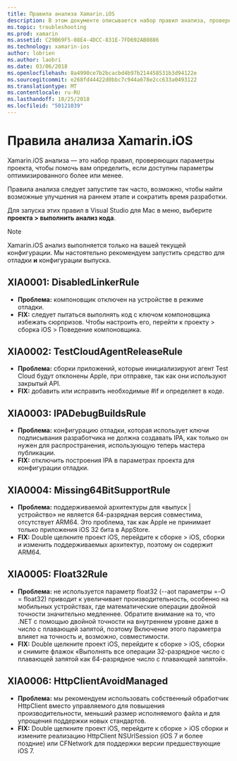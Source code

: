 ```yaml
---
title: Правила анализа Xamarin.iOS
description: В этом документе описывается набор правил анализа, проверьте параметры проекта Xamarin.iOS, чтобы определить, доступны другие/better-optimized параметры.
ms.topic: troubleshooting
ms.prod: xamarin
ms.assetid: C29B69F5-08E4-4DCC-831E-7FD692AB0886
ms.technology: xamarin-ios
author: lobrien
ms.author: laobri
ms.date: 03/06/2018
ms.openlocfilehash: 8a4990ce7b2bcacbd4b97b214458531b3d94122e
ms.sourcegitcommit: e268fd44422d0bbc7c944a678e2cc633a0493122
ms.translationtype: MT
ms.contentlocale: ru-RU
ms.lasthandoff: 10/25/2018
ms.locfileid: "50121039"
---
```

# <a name="xamarinios-analysis-rules"></a>Правила анализа Xamarin.iOS

Xamarin.iOS анализа — это набор правил, проверяющих параметры проекта, чтобы помочь вам определить, если доступны параметры оптимизированного более или менее.

Правила анализа следует запустите так часто, возможно, чтобы найти возможные улучшения на раннем этапе и сократить время разработки.

Для запуска этих правил в Visual Studio для Mac в меню, выберите **проекта > выполнить анализ кода**.

> [!NOTE]
> Xamarin.iOS анализ выполняется только на вашей текущей конфигурации. Мы настоятельно рекомендуем запустить средство для отладки **и** конфигурации выпуска.

<a name="XIA0001" />

## <a name="xia0001-disabledlinkerrule"></a>XIA0001: DisabledLinkerRule

- **Проблема:** компоновщик отключен на устройстве в режиме отладки.
- **FIX:** следует пытаться выполнять код с ключом компоновщика избежать сюрпризов.
Чтобы настроить его, перейти к проекту > сборка iOS > Поведение компоновщика.

<a name="XIA0002" />

## <a name="xia0002-testcloudagentreleaserule"></a>XIA0002: TestCloudAgentReleaseRule

- **Проблема:** сборки приложений, которые инициализируют агент Test Cloud будут отклонены Apple, при отправке, так как они используют закрытый API.
- **FIX:** добавить или исправить необходимые #if и определяет в коде.

<a name="XIA0003" />

## <a name="xia0003-ipadebugbuildsrule"></a>XIA0003: IPADebugBuildsRule

- **Проблема:** конфигурацию отладки, которая использует ключи подписывания разработчика не должна создавать IPA, как только он нужен для распространения, использующую теперь мастера публикации.
- **FIX:** отключить построения IPA в параметрах проекта для конфигурации отладки.

<a name="XIA0004" />

## <a name="xia0004-missing64bitsupportrule"></a>XIA0004: Missing64BitSupportRule

- **Проблема:** поддерживаемой архитектуры для «выпуск | устройство» не является 64-разрядная версия совместима, отсутствует ARM64. Это проблема, так как Apple не принимает только приложения iOS 32 бита в AppStore.
- **FIX:** Double щелкните проект iOS, перейдите к сборке > iOS, сборки и изменить поддерживаемых архитектур, поэтому он содержит ARM64.

<a name="XIA0005" />

## <a name="xia0005-float32rule"></a>XIA0005: Float32Rule

- **Проблема:** не используется параметр float32 (--aot параметры =-O = float32) приводит к увеличивает производительность, особенно на мобильных устройствах, где математические операции двойной точности значительно медленнее. Обратите внимание на то, что .NET с помощью двойной точности на внутреннем уровне даже в число с плавающей запятой, поэтому Включение этого параметра влияет на точность и, возможно, совместимости.
- **FIX:** Double щелкните проект iOS, перейдите к сборке > iOS, сборки и снимите флажок «Выполнять все операции 32-разрядное число с плавающей запятой как 64-разрядное число с плавающей запятой».

<a name="XIA0006" />

## <a name="xia0006-httpclientavoidmanaged"></a>XIA0006: HttpClientAvoidManaged

- **Проблема:** мы рекомендуем использовать собственный обработчик HttpClient вместо управляемого для повышения производительности, меньший размер исполняемого файла и для упрощения поддержки новых стандартов.
- **FIX:** Double щелкните проект iOS, перейдите к сборке > iOS сборки и измените реализацию HttpClient NSUrlSession (iOS 7 и более поздние) или CFNetwork для поддержки версии предшествующие iOS 7.
